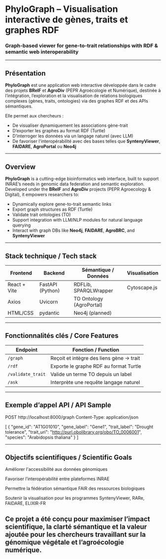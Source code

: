 # PhyloGraph – Visualisation interactive de gènes, traits et graphes RDF  
### Graph-based viewer for gene-to-trait relationships with RDF & semantic web interoperability

---

##  Présentation

**PhyloGraph** est une application web interactive développée dans le cadre des projets **BReIF** et **AgroDiv** (PEPR Agroécologie et Numérique), destinée à l’intégration, l’exploration et la visualisation de relations biologiques complexes (gènes, traits, ontologies) via des graphes RDF et des APIs sémantiques.

Elle permet aux chercheurs :

- De visualiser dynamiquement les associations gène-trait
- D’exporter les graphes au format RDF (Turtle)
- D’interroger les données via un langage naturel (avec LLM)
- De favoriser l'interopérabilité avec des bases telles que **SyntenyViewer**, **FAIDARE**, **AgroPortal** ou **Neo4j**

---

##  Overview

**PhyloGraph** is a cutting-edge bioinformatics web interface, built to support INRAE’s needs in genomic data federation and semantic exploration. Developed under the **BReIF** and **AgroDiv** projects (PEPR Agroecology & Digital), it empowers researchers to:

- Dynamically explore gene-to-trait semantic links
- Export graph structures as RDF (Turtle)
- Validate trait ontologies (TO)
- Support integration with LLM/NLP modules for natural language querying
- Interact with graph DBs like **Neo4j**, **FAIDARE**, **AgroBRC**, and **SyntenyViewer**

---

##  Stack technique / Tech stack

| Frontend         | Backend            | Sémantique / Données       | Visualisation  |
|------------------|--------------------|----------------------------|----------------|
| React + Vite     | FastAPI (Python)   | RDFLib, SPARQLWrapper      | Cytoscape.js   |
| Axios            | Uvicorn            | TO Ontology (AgroPortal)   |                |
| HTML/CSS         | pydantic           | Neo4j (planned)            |                |

---

##  Fonctionnalités clés / Core Features

| Endpoint            |          Fonction / Function             |
|---------------------|------------------------------------------|
| `/graph`            | Reçoit et intègre des liens gène → trait |
| `/rdf`              | Exporte le graphe RDF au format Turtle   |
| `/validate_trait`   | Valide un terme TO depuis un label       |
| `/ask`              | Interprète une requête langage naturel   |

---

##  Exemple d’appel API / API Sample

POST http://localhost:8000/graph
Content-Type: application/json

[
  {
    "gene_id": "AT1G01010",
    "gene_label": "Gene1",
    "trait_label": "Drought tolerance",
    "trait_uri": "http://purl.obolibrary.org/obo/TO_0006001",
    "species": "Arabidopsis thaliana"
  }
]

---

##  Objectifs scientifiques / Scientific Goals

Améliorer l'accessibilité aux données génomiques

Favoriser l’interopérabilité entre plateformes INRAE

Permettre la fédération sémantique FAIR des ressources biologiques

Soutenir la visualisation pour les programmes SyntenyViewer, RARe, FAIDARE, ELIXIR-FR

## Ce projet a été conçu pour maximiser l’impact scientifique, la clarté sémantique et la valeur ajoutée pour les chercheurs travaillant sur la génomique végétale et l’agroécologie numérique.
